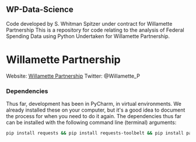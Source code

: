 ## WP-Data-Science
Code developed by S. Whitman Spitzer under contract for Willamette Partnership
This is a repository for code relating to the analysis of Federal Spending Data using Python Undertaken for Willamette Partnership.

# Willamette Partnership
Website: [Willamette Partnership](https://willamettepartnership.org/)
Twitter: @Willamette_P

### Dependencies
Thus far, development has been in PyCharm, in virtual environments. We already installed these on your computer, but it's a good idea to document the process for when you need to do it again. The dependencies thus far can be installed with the following command line (terminal) arguments:
```bash
pip install requests && pip install requests-toolbelt && pip install pandas && pip install beautifulsoup4
```
